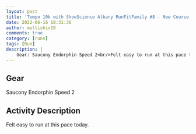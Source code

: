 ```yaml
---
layout: post
title: 'Tempo 10k with ShoeScience Albany RunFitFamily #8 - New Course PB'
date: 2022-06-16 18:31:36
author: multishiv19
comments: true
category: [runs]
tags: [Run]
description: |
    Gear: Saucony Endorphin Speed 2<br/>Felt easy to run at this pace today. 
---
```


## Gear
Saucony Endorphin Speed 2

## Activity Description
Felt easy to run at this pace today. 


<div width='100%' class='strava-embed-placeholder' data-embed-type='activity' data-embed-id='7317169414'></div>
<script src='https://strava-embeds.com/embed.js'></script>
